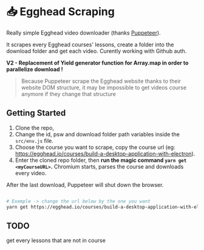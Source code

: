 # 📥 Egghead Scraping

Really simple Egghead video downloader (thanks [Puppeteer](https://pptr.dev/)).

It scrapes every Egghead courses' lessons, create a folder into the download folder and get each video.
Curently working with Github auth.

**V2 - Replacement of Yield generator function for Array.map in order to parallelize download !**

> Because Puppeteer scrape the Egghead website thanks to their website DOM structure, it may be impossible to get videos course anymore if they change that structure

## Getting Started

1. Clone the repo,
2. Change the id, psw and download folder path variables inside the `src/env.js` file.
3. Choose the course you want to scrape, copy the course url (eg: https://egghead.io/courses/build-a-desktop-application-with-electron).
4. Enter the cloned repo folder, then **run the magic command `yarn get <myCourseURL>`.** Chromium starts, parses the course and downloads every video.

After the last download, Puppeteer will shut down the browser.

```bash

# Exemple -> change the url below by the one you want
yarn get https://egghead.io/courses/build-a-desktop-application-with-electron

```

## TODO

get every lessons that are not in course
